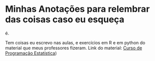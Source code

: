 # Minhas Anotações para relembrar das coisas caso eu esqueça
é.

Tem coisas eu escrevo nas aulas, e exercícios em R e em python do material que meus professores fizeram.
Link do material: [Curso de Programação Estatística](https://rafaelizbicki.com/prog-estat/))